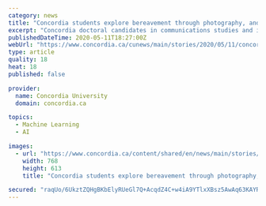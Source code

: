 ```yaml
---
category: news
title: "Concordia students explore bereavement through photography, and machine learning for improved rehab technologies"
excerpt: "Concordia doctoral candidates in communications studies and information systems engineering, respectively — are the latest recipients of the university’s Stand-Out Graduate Research Awards. The prize is offered twice a year to students who have made exceptional research contributions in the categories of Fine Arts,"
publishedDateTime: 2020-05-11T18:27:00Z
webUrl: "https://www.concordia.ca/cunews/main/stories/2020/05/11/concordia-students-explore-bereavement-through-photography-and-machine-learning.html"
type: article
quality: 18
heat: 18
published: false

provider:
  name: Concordia University
  domain: concordia.ca

topics:
  - Machine Learning
  - AI

images:
  - url: "https://www.concordia.ca/content/shared/en/news/main/stories/2020/05/11/concordia-students-explore-bereavement-through-photography-and-machine-learning.img.png/1589226470983.jpg"
    width: 768
    height: 613
    title: "Concordia students explore bereavement through photography, and machine learning for improved rehab technologies"

secured: "raqUo/6UkztZQHgBKbElyRUeGl7Q+AcqdZ4C+w4iA9YTlxXBsz5AwAq63KAYRhRjV/2DTIq2nL1ImwHGH+2vKkxm3XwLhjBBZ0bN3BzWX4LoZNgCZO9eydcP3xHR9bcbZZPUzSmYpgGxcgdMc9H1PP72qCe5pnNwOn4kHe97Bym3YtWpNegoqdNzCWX1O4aV1hqViSXPGNVm8jS7WFBcLok42iPoQZVxdxIyJ5B1EZjVuObgsctQylBalJc0dQjBpU+grLfFZE31m/dOfsN7j8fOC/PNy+WZ/ziO1NIYwJaXX9uGAHo/HuiAcAF0UBgc74I3rumpDauvcs2lOY+FhvJG4ZTUTWgdVrTjarn03MWLJ3DIEjU4deoMhKIyBXy84e3+N18RsQ6HhppqnirbBVXaHRyIOpEoZjEndHKTqWKNY1AbNOeLj3H4LOfW4k3xD5fGp64e21M2akuVnJ9fVcUYzmmTqMKIfJCfK6garAg=;A5fTWb9OuwyKhoKbHd/jAA=="
---
```


